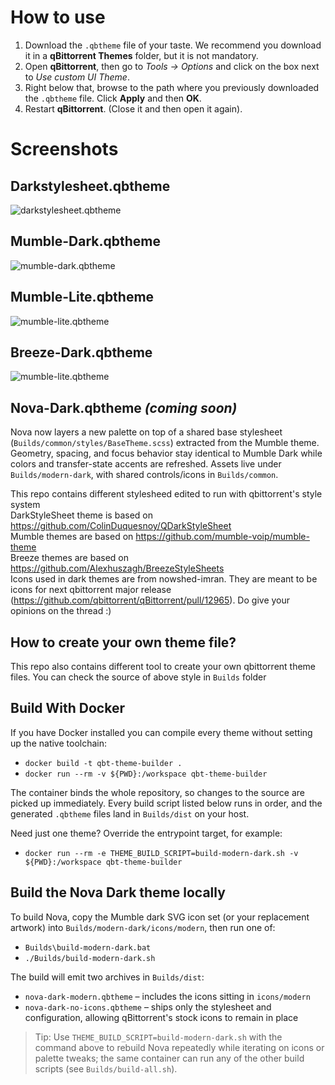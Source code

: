 # How to use

1. Download the `.qbtheme` file of your taste. We recommend you download it in a **qBittorrent Themes** folder, but it is not mandatory.
2. Open **qBittorrent**, then go to *Tools -> Options* and click on the box next to *Use custom UI Theme*.
3. Right below that, browse to the path where you previously downloaded the `.qbtheme` file. Click **Apply** and then **OK**.
4. Restart **qBittorrent**. (Close it and then open it again).

# Screenshots
## Darkstylesheet.qbtheme
![darkstylesheet.qbtheme](screenshots/darkstylesheet.JPG)
## Mumble-Dark.qbtheme
![mumble-dark.qbtheme](screenshots/mumble-dark.JPG)
## Mumble-Lite.qbtheme
![mumble-lite.qbtheme](screenshots/mumble-lite.JPG)
## Breeze-Dark.qbtheme
![mumble-lite.qbtheme](screenshots/breeze-dark.JPG)
## Nova-Dark.qbtheme *(coming soon)*
Nova now layers a new palette on top of a shared base stylesheet (`Builds/common/styles/BaseTheme.scss`) extracted from the Mumble theme. Geometry, spacing, and focus behavior stay identical to Mumble Dark while colors and transfer-state accents are refreshed. Assets live under `Builds/modern-dark`, with shared controls/icons in `Builds/common`.

This repo contains different stylesheed edited to run with qbittorrent's style system  
DarkStyleSheet theme is based on https://github.com/ColinDuquesnoy/QDarkStyleSheet  
Mumble themes are based on https://github.com/mumble-voip/mumble-theme  
Breeze themes are based on https://github.com/Alexhuszagh/BreezeStyleSheets  
Icons used in dark themes are from nowshed-imran. They are meant to be icons for next qbittorrent major release (https://github.com/qbittorrent/qBittorrent/pull/12965). Do give your opinions on the thread :)


## How to create your own theme file?
This repo also contains different tool to create your own qbittorrent theme files.
You can check the source of above style in `Builds` folder

## Build With Docker

If you have Docker installed you can compile every theme without setting up the native toolchain:

- `docker build -t qbt-theme-builder .`
- `docker run --rm -v ${PWD}:/workspace qbt-theme-builder`

The container binds the whole repository, so changes to the source are picked up immediately. Every build script listed below runs in order, and the generated `.qbtheme` files land in `Builds/dist` on your host.

Need just one theme? Override the entrypoint target, for example:

- `docker run --rm -e THEME_BUILD_SCRIPT=build-modern-dark.sh -v ${PWD}:/workspace qbt-theme-builder`

## Build the Nova Dark theme locally

To build Nova, copy the Mumble dark SVG icon set (or your replacement artwork) into `Builds/modern-dark/icons/modern`, then run one of:

- `Builds\build-modern-dark.bat`
- `./Builds/build-modern-dark.sh`

The build will emit two archives in `Builds/dist`:

- `nova-dark-modern.qbtheme` – includes the icons sitting in `icons/modern`
- `nova-dark-no-icons.qbtheme` – ships only the stylesheet and configuration, allowing qBittorrent's stock icons to remain in place

> Tip: Use `THEME_BUILD_SCRIPT=build-modern-dark.sh` with the command above to rebuild Nova repeatedly while iterating on icons or palette tweaks; the same container can run any of the other build scripts (see `Builds/build-all.sh`).
